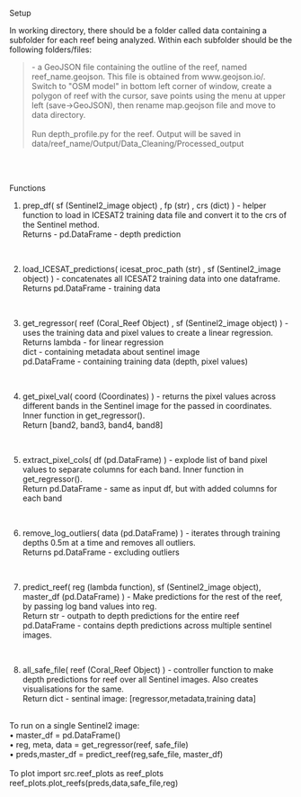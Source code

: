 Setup 

In working directory, there should be a folder called data containing a subfolder for each reef being analyzed. Within each subfolder should be the following folders/files:
</br>
<blockquote>
- a GeoJSON file containing the outline of the reef, named reef_name.geojson. This file is obtained from www.geojson.io/. Switch to "OSM model" in bottom left corner of window, create a polygon of reef with the cursor, save points using the menu at upper left (save->GeoJSON), then rename map.geojson file and move to data directory.
</br></br>
Run depth_profile.py for the reef. Output will be saved in data/reef_name/Output/Data_Cleaning/Processed_output
</blockquote> </br></br>


Functions </br>
1. prep_df( sf (Sentinel2_image object) , fp (str) , crs (dict) ) - helper function to load in ICESAT2 training data file and convert it to the crs of the Sentinel method.</br>
Returns - pd.DataFrame - depth prediction
</br>

2. load_ICESAT_predictions( icesat_proc_path (str) , sf (Sentinel2_image object) ) - concatenates all ICESAT2 training data into one dataframe. </br>
Returns pd.DataFrame - training data
</br>

3. get_regressor( reef (Coral_Reef Object) , sf (Sentinel2_image object) ) - uses the training data and pixel values to create a linear regression. </br>
Returns lambda - for linear regression </br>
dict - containing metadata about sentinel image </br>
pd.DataFrame - containing training data (depth, pixel values) 
</br>

4. get_pixel_val( coord (Coordinates) ) - returns the pixel values across different bands in the Sentinel image for the passed in coordinates. Inner function in get_regressor().</br>
Return [band2, band3, band4, band8]
</br>

5. extract_pixel_cols( df (pd.DataFrame) ) - explode list of band pixel values to separate columns for each band. Inner function in get_regressor(). </br>
Return pd.DataFrame - same as input df, but with added columns for each band
</br>

6. remove_log_outliers( data (pd.DataFrame) ) - iterates through training depths 0.5m at a time and removes all outliers. </br>
Returns pd.DataFrame - excluding outliers
</br>

7. predict_reef( reg (lambda function), sf (Sentinel2_image object), master_df (pd.DataFrame) ) - Make predictions for the rest of the reef, by passing log band values into reg.</br>
Return str - outpath to depth predictions for the entire reef </br>
pd.DataFrame - contains depth predictions across multiple sentinel images.
</br>

8. all_safe_file( reef (Coral_Reef Object) ) - controller function to make depth predictions for reef over all Sentinel images. Also creates visualisations for the same.</br>
Return dict - sentinal image: [regressor,metadata,training data] </br>


</br>
To run on a single Sentinel2 image: </br>
• master_df = pd.DataFrame()	</br>
• reg, meta, data = get_regressor(reef, safe_file) </br>
•	preds,master_df = predict_reef(reg,safe_file, master_df)</br>
</br>
To plot import src.reef_plots as reef_plots </br>
reef_plots.plot_reefs(preds,data,safe_file,reg)
